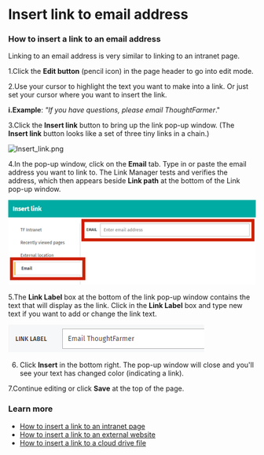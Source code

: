# Insert link to email address



### How to insert a link to an email address

Linking to an email address is very similar to linking to an intranet page.

1.Click the **Edit button** \(pencil icon\) in the page header to go into edit mode.

2.Use your cursor to highlight the text you want to make into a link. Or just set your cursor where you want to insert the link.

**i.Example**: _"If you have questions, please email ThoughtFarmer_."

3.Click the **Insert link** button to bring up the link pop-up window. \(The **Insert link** button looks like a set of three tiny links in a chain.\)  
  
![Insert\_link.png](https://community.thoughtfarmer.com/imagethumb/211612600000/16230/39x35/False/Insert_link.png)

4.In the pop-up window, click on the **Email** tab. Type in or paste the email address you want to link to. The Link Manager tests and verifies the address, which then appears beside **Link path** at the bottom of the Link pop-up window.

![](../../../.gitbook/assets/1%20%2858%29.png)

5.The **Link Label** box at the bottom of the link pop-up window contains the text that will display as the link. Click in the **Link Label** box and type new text if you want to add or change the link text.

![](../../../.gitbook/assets/2%20%2867%29.png)

6. Click **Insert** in the bottom right. The pop-up window will close and you'll see your text has changed color \(indicating a link\).

7.Continue editing or click **Save** at the top of the page.

### Learn more

* [How to insert a link to an intranet page](./)
* [How to insert a link to an external website](insert-link-to-external-website.md)
* [How to insert a link to a cloud drive file](../../cloud-drive-integration/link-to-cloud-drive-files-in-page-content.md)

